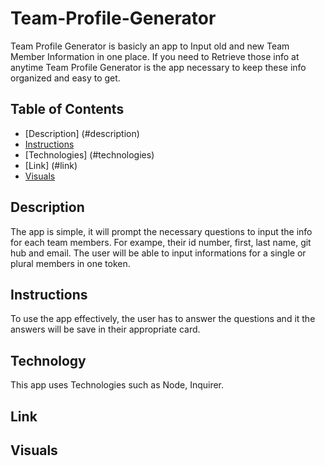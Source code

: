 # Team-Profile-Generator

Team Profile Generator is basicly an app to Input old and new Team Member Information in one place.  If you need to Retrieve those info at anytime Team Profile Generator is the app necessary to keep these info organized and easy to get.

## Table of Contents
- [Description] (#description)
- [Instructions](#instructions)
- [Technologies] (#technologies)
- [Link] (#link)
- [Visuals](#visuals)

## Description

The app is simple, it will prompt the necessary questions to input the info for each team members. For exampe, their id number, first, last name, git hub and email.  The user will be able to input informations for a single or plural members in one token.

## Instructions

To use the app effectively, the user has to answer the questions and it the answers will be save in their appropriate card.

## Technology

This app uses Technologies such as Node, Inquirer.

## Link


## Visuals






